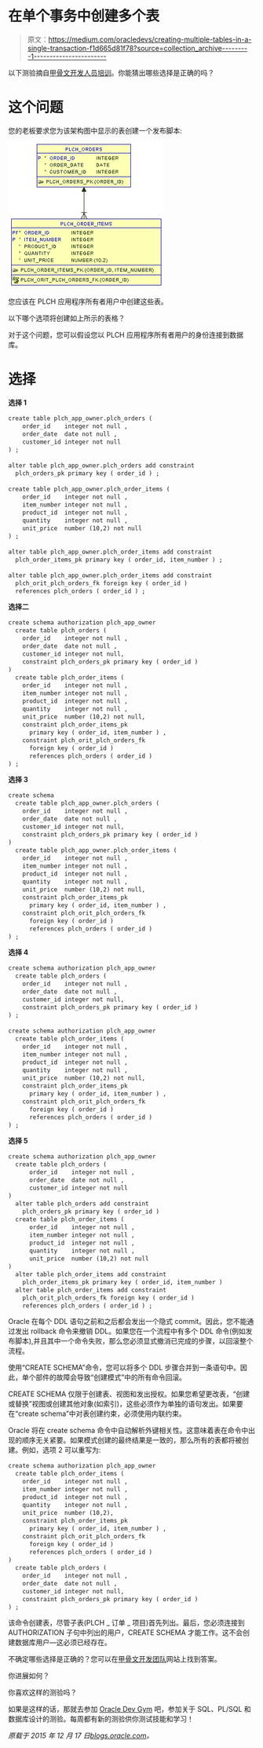 # 在单个事务中创建多个表

> 原文：<https://medium.com/oracledevs/creating-multiple-tables-in-a-single-transaction-f1d665d81f78?source=collection_archive---------1----------------------->

以下测验摘自[甲骨文开发人员培训](https://devgym.oracle.com/)。你能猜出哪些选择是正确的吗？

# 这个问题

您的老板要求您为该架构图中显示的表创建一个发布脚本:

![](img/edea026b5dfb369e982ca1fcb875be02.png)

您应该在 PLCH 应用程序所有者用户中创建这些表。

以下哪个选项将创建如上所示的表格？

对于这个问题，您可以假设您以 PLCH 应用程序所有者用户的身份连接到数据库。

# 选择

**选择 1**

```
create table plch_app_owner.plch_orders (
    order_id    integer not null ,
    order_date  date not null ,
    customer_id integer not null
) ;

alter table plch_app_owner.plch_orders add constraint 
  plch_orders_pk primary key ( order_id ) ;

create table plch_app_owner.plch_order_items (
    order_id    integer not null ,
    item_number integer not null ,
    product_id  integer not null ,
    quantity    integer not null ,
    unit_price  number (10,2) not null
) ;

alter table plch_app_owner.plch_order_items add constraint 
  plch_order_items_pk primary key ( order_id, item_number ) ;

alter table plch_app_owner.plch_order_items add constraint 
  plch_orit_plch_orders_fk foreign key ( order_id ) 
  references plch_orders ( order_id ) ;
```

**选择二**

```
create schema authorization plch_app_owner
  create table plch_orders (
    order_id    integer not null ,
    order_date  date not null ,
    customer_id integer not null,
    constraint plch_orders_pk primary key ( order_id ) 
) 
  create table plch_order_items (
    order_id    integer not null ,
    item_number integer not null ,
    product_id  integer not null ,
    quantity    integer not null ,
    unit_price  number (10,2) not null,
    constraint plch_order_items_pk 
      primary key ( order_id, item_number ) ,
    constraint plch_orit_plch_orders_fk 
      foreign key ( order_id ) 
      references plch_orders ( order_id ) 
) ;
```

**选择 3**

```
create schema 
  create table plch_app_owner.plch_orders (
    order_id    integer not null ,
    order_date  date not null ,
    customer_id integer not null,
    constraint plch_orders_pk primary key ( order_id ) 
) 
  create table plch_app_owner.plch_order_items (
    order_id    integer not null ,
    item_number integer not null ,
    product_id  integer not null ,
    quantity    integer not null ,
    unit_price  number (10,2) not null,
    constraint plch_order_items_pk 
      primary key ( order_id, item_number ) ,
    constraint plch_orit_plch_orders_fk 
      foreign key ( order_id ) 
      references plch_orders ( order_id ) 
) ;
```

**选择 4**

```
create schema authorization plch_app_owner
  create table plch_orders (
    order_id    integer not null ,
    order_date  date not null ,
    customer_id integer not null,
    constraint plch_orders_pk primary key ( order_id ) 
) ;

create schema authorization plch_app_owner
  create table plch_order_items (
    order_id    integer not null ,
    item_number integer not null ,
    product_id  integer not null ,
    quantity    integer not null ,
    unit_price  number (10,2) not null,
    constraint plch_order_items_pk 
      primary key ( order_id, item_number ) ,
    constraint plch_orit_plch_orders_fk 
      foreign key ( order_id ) 
      references plch_orders ( order_id ) 
) ;
```

**选择 5**

```
create schema authorization plch_app_owner
  create table plch_orders (
      order_id    integer not null ,
      order_date  date not null ,
      customer_id integer not null
) 
  alter table plch_orders add constraint 
    plch_orders_pk primary key ( order_id ) 
  create table plch_order_items (
      order_id    integer not null ,
      item_number integer not null ,
      product_id  integer not null ,
      quantity    integer not null ,
      unit_price  number (10,2) not null
) 
  alter table plch_order_items add constraint 
    plch_order_items_pk primary key ( order_id, item_number ) 
  alter table plch_order_items add constraint 
    plch_orit_plch_orders_fk foreign key ( order_id ) 
    references plch_orders ( order_id ) ;
```

Oracle 在每个 DDL 语句之前和之后都会发出一个隐式 commit。因此，您不能通过发出 rollback 命令来撤销 DDL。如果您在一个流程中有多个 DDL 命令(例如发布脚本),并且其中一个命令失败，那么您必须显式撤消已完成的步骤，以回滚整个流程。

使用“CREATE SCHEMA”命令，您可以将多个 DDL 步骤合并到一条语句中。因此，单个部件的故障会导致“创建模式”中的所有命令回滚。

CREATE SCHEMA 仅限于创建表、视图和发出授权。如果您希望更改表，“创建或替换”视图或创建其他对象(如索引)，这些必须作为单独的语句发出。如果要在“create schema”中对表创建约束，必须使用内联约束。

Oracle 将在 create schema 命令中自动解析外键相关性。这意味着表在命令中出现的顺序无关紧要。如果模式创建的最终结果是一致的，那么所有的表都将被创建。例如，选项 2 可以重写为:

```
create schema authorization plch_app_owner
  create table plch_order_items (
    order_id    integer not null ,
    item_number integer not null ,
    product_id  integer not null ,
    quantity    integer not null ,
    unit_price  number (10,2),
    constraint plch_order_items_pk 
      primary key ( order_id, item_number ) ,
    constraint plch_orit_plch_orders_fk 
      foreign key ( order_id ) 
      references plch_orders ( order_id ) 
) 
  create table plch_orders (
    order_id    integer not null ,
    order_date  date not null ,
    customer_id integer not null,
    constraint plch_orders_pk primary key ( order_id ) 
) ;
```

该命令创建表，尽管子表(PLCH _ 订单 _ 项目)首先列出。最后，您必须连接到 AUTHORIZATION 子句中列出的用户，CREATE SCHEMA 才能工作。这不会创建数据库用户—这必须已经存在。

不确定哪些选择是正确的？您可以在[甲骨文开发团队](https://devgym.oracle.com/)网站上找到答案。

你进展如何？

你喜欢这样的测验吗？

如果是这样的话，那就去参加 [Oracle Dev Gym](https://devgym.oracle.com/) 吧，参加关于 SQL、PL/SQL 和数据库设计的测验。每周都有新的测验供你测试技能和学习！

*原载于 2015 年 12 月 17 日*[*blogs.oracle.com*](https://blogs.oracle.com/sql/creating-multiple-tables-in-a-single-transaction)*。*